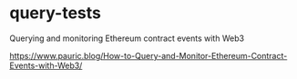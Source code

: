 # query-tests

Querying and monitoring Ethereum contract events with Web3

https://www.pauric.blog/How-to-Query-and-Monitor-Ethereum-Contract-Events-with-Web3/
